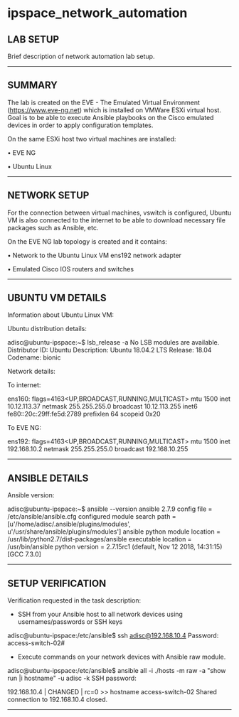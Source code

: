 # ipspace_network_automation

## LAB SETUP ###
Brief description of network automation lab setup. 

---------------------------------------------------
## SUMMARY ##

The lab is created on the EVE - The Emulated Virtual Environment (https://www.eve-ng.net) which is installed on VMWare ESXi virtual host.
Goal is to be able to execute Ansible playbooks on the Cisco emulated devices in order to apply configuration templates.

On the same ESXi host two virtual machines are installed:

•	EVE NG

•	Ubuntu Linux

--------------------------------------------------
## NETWORK SETUP ##

For the connection between virtual machines, vswitch is configured, Ubuntu VM is also connected to the internet to be able to download necessary file packages such as Ansible, etc.

On the EVE NG lab topology is created and it contains:

•	Network to the Ubuntu Linux VM ens192 network adapter

•	Emulated Cisco IOS routers and switches

-----------------------------------------------------
## UBUNTU VM DETAILS ##

Information about Ubuntu Linux VM:

Ubuntu distribution details:

adisc@ubuntu-ipspace:~$ lsb_release -a
No LSB modules are available.
Distributor ID: Ubuntu
Description:    Ubuntu 18.04.2 LTS
Release:        18.04
Codename:       bionic

Network details:

To internet:

ens160: flags=4163<UP,BROADCAST,RUNNING,MULTICAST>  mtu 1500
        inet 10.12.113.37  netmask 255.255.255.0  broadcast 10.12.113.255
        inet6 fe80::20c:29ff:fe5d:2789  prefixlen 64  scopeid 0x20<link>

To EVE NG:

ens192: flags=4163<UP,BROADCAST,RUNNING,MULTICAST>  mtu 1500
        inet 192.168.10.2  netmask 255.255.255.0  broadcast 192.168.10.255
        
-------------------------------------------------------------------------
## ANSIBLE DETAILS ##

Ansible version:

adisc@ubuntu-ipspace:~$ ansible --version
ansible 2.7.9
  config file = /etc/ansible/ansible.cfg
  configured module search path = [u'/home/adisc/.ansible/plugins/modules', u'/usr/share/ansible/plugins/modules']
  ansible python module location = /usr/lib/python2.7/dist-packages/ansible
  executable location = /usr/bin/ansible
  python version = 2.7.15rc1 (default, Nov 12 2018, 14:31:15) [GCC 7.3.0]

----------------------------------------------------------------------------

## SETUP VERIFICATION ##

Verification requested in the task description:


- SSH from your Ansible host to all network devices using usernames/passwords or SSH keys


adisc@ubuntu-ipspace:/etc/ansible$ ssh adisc@192.168.10.4
Password:
access-switch-02#


- Execute commands on your network devices with Ansible raw module.


adisc@ubuntu-ipspace:/etc/ansible$ ansible all -i ./hosts -m raw -a "show run |i hostname" -u adisc -k
SSH password:


192.168.10.4 | CHANGED | rc=0 >>
hostname access-switch-02
Shared connection to 192.168.10.4 closed.

-----------------------------------------------------------------------------------





